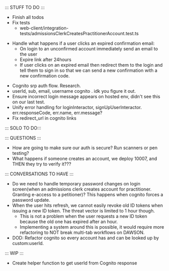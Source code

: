 ::: STUFF TO DO :::
- Finish all todos
- Fix tests
  - web-client/integration-tests/admissionsClerkCreatesPractitionerAccount.test.ts
+ Handle what happens if a user clicks an expired confirmation email: 
  - On login to an unconfirmed account immediately send an email to the user
  - Expire link after 24hours
  - If user clicks on an expired email then redirect them to the login and tell them to sign in so that we can send a new confirmation with a new confirmation code.
- Cognito srp auth flow. Research.
- userId, sub, email, username cognito . idk you figure it out.
- Ensure incorrect login message appears on hosted env, didn't see this on our last test.
- Unify error handling for loginInteractor, signUpUserInteractor. err.responseCode, err.name, err.message?
- Fix redirect_url in cognito links

::: SOLO TO DO:::


::: QUESTIONS :::
- How are going to make sure our auth is secure? Run scanners or pen testing? 
- What happens if someone creates an account, we deploy 10007, and THEN they try to verify it???


::: CONVERSATIONS TO HAVE :::
- Do we need to handle temporary password changes on login screen(when an admissions clerk creates account for practitioner. Granting e-access to a petitioner)? This happens when cognito forces a password update.
- When the user hits refresh, we cannot easily revoke old ID tokens when issuing a new ID token. The threat vector is limited to 1 hour though. 
  - This is not a problem when the user requests a new ID token because the old one has expired after an hour. 
  - Implementing a system around this is possible, it would require more refactoring to NOT break multi-tab workflows on DAWSON.
- DOD:  Refactor cognito so every account has and can be looked up by custom:userId.
  
::: WIP :::
- Create helper function to get userId from Cognito response
